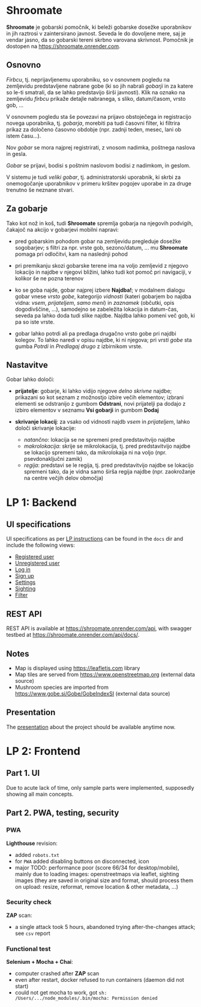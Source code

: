 # Shroomate

**Shroomate** je gobarski pomočnik, ki beleži gobarske dosežke uporabnikov in jih raztrosi v zaintersirano javnost. Seveda le do dovoljene mere, saj je vendar jasno, da so gobarski tereni skrbno varovana skrivnost.
Pomočnik je dostopen na https://shroomate.onrender.com. 

## Osnovno

*Firbcu*, tj. neprijavljenemu uporabniku, so v osnovnem pogledu na zemljevidu predstavljene nabrane gobe (ki so jih nabrali *gobarji* in za katere so le-ti smatrali, da se lahko predstavijo širši javnosti). Klik na oznako na zemljevidu *firbcu* prikaže detajle nabranega, s sliko, datum/časom, vrsto gob, ...

V osnovnem pogledu sta še povezavi na prijavo obstoječega in registracijo novega uporabnika, tj. *gobarja*, morebiti pa tudi časovni filter, ki filtrira prikaz za določeno časovno obdobje (npr. zadnji teden, mesec, lani ob istem času...).

Nov *gobar* se mora najprej registrirati, z vnosom nadimka, poštnega naslova in gesla.

*Gobar* se prijavi, bodisi s poštnim naslovom bodisi z nadimkom, in geslom.

V sistemu je tudi *veliki gobar*, tj. administratorski uporabnik, ki skrbi za onemogočanje uporabnikov v primeru kršitev pogojev uporabe in za druge trenutno še neznane stvari.

## Za gobarje

Tako kot nož in koš, tudi **Shroomate** spremlja gobarja na njegovih podvigih, čakajoč na akcijo v gobarjevi mobilni napravi:

- pred gobarskim pohodom gobar na zemljevidu pregleduje dosežke sogobarjev; s filtri za npr. vrste gob, sezono/datum, ... mu **Shroomate** pomaga pri odločitvi, kam na naslednji pohod

- pri premikanju skozi gobarske terene ima na voljo zemljevid z njegovo lokacijo in najdbe v njegovi bližini, lahko tudi kot pomoč pri navigaciji, v kolikor še ne pozna terenov

- ko se goba najde, gobar najprej izbere **Najdba!**; v modalnem dialogu gobar vnese *vrsto gobe*, kategorijo *vidnosti* (kateri gobarjem bo najdba vidna: *vsem*, *prijateljem*, *samo meni*) in *zaznamek* (občutki, opis dogodivščine, ...), samodejno se zabeležita lokacija in datum-čas, seveda pa lahko doda tudi slike najdbe. Najdba lahko pomeni več gob, ki pa so iste vrste.

- gobar lahko potrdi ali pa predlaga drugačno vrsto gobe pri najdbi kolegov. To lahko naredi v opisu najdbe, ki ni njegova; pri *vrsti gobe* sta gumba *Potrdi* in *Predlagaj drugo* z izbirnikom vrste.

## Nastavitve

Gobar lahko določi:

- **prijatelje**: gobarje, ki lahko vidijo njegove *delno skrivne* najdbe; prikazani so kot seznam z možnostjo izbire večih elementov; izbrani elementi se odstranijo z gumbom **Odstrani**, novi prijatelji pa dodajo z izbiro elementov v seznamu **Vsi gobarji** in gumbom **Dodaj**

- **skrivanje lokacij**: za vsako od vidnosti najdb *vsem* in *prijateljem*, lahko določi skrivanje lokacije:
  - *natančno*: lokacija se ne spremeni pred predstavitvijo najdbe
  - *makrolokacija*: skrije se mikrolokacija, tj. pred predstavitvijo najdbe se lokacijo spremeni tako, da mikrolokaija ni na voljo (npr. psevdonaključni zamik)
  - *regija*: predstavi se le regija, tj. pred predstavitvijo najdbe se lokacijo spremeni tako, da je vidna samo širša regija najdbe (npr. zaokrožanje na centre večjih delov območja)

# LP 1: Backend

## UI specifications

UI specifications as per [LP instructions](https://teaching.lavbic.net/DevOps/WebDev/backend/LP.html#LP11) can be found in the `docs` dir and include the following views:

- [Registered user](docs/registered.md)
- [Unregistered user](docs/unregistered.md)
- [Log in](docs/login.md)
- [Sign up](docs/signup.md)
- [Settings](docs/settings.md)
- [Sighting](docs/sighting.md)
- [Filter](docs/filter.md)
  
## REST API

REST API is available at https://shroomate.onrender.com/api, with swagger testbed at https://shroomate.onrender.com/api/docs/.

## Notes

- Map is displayed using https://leafletjs.com library
- Map tiles are served from https://www.openstreetmap.org (external data source)
- Mushroom species are imported from https://www.gobe.si/Gobe/GobeIndexSI (external data source)

## Presentation

The [presentation](https://docs.google.com/presentation/d/e/2PACX-1vT07qE-whpL6psH0vZB5EhW-t2tGuDjfIVpu3UjbD02Wp2ViQk3ij4JNzZDGmqCkzrzk-lOyPZUI_M4/pub?start=false&loop=false&slide=id.g25f6af9dd6_0_0) about the project should be available anytime now.


# LP 2: Frontend

## Part 1. UI

Due to acute lack of time, only sample parts were implemented, supposedly showing all main concepts.

## Part 2. PWA, testing, security

### PWA

**Lighthouse** revision:
- added  `robots.txt`
- for `PWA` added disabling buttons on disconnected, icon
- major TODO: performance poor (score 66/34 for desktop/mobile), mainly due to loading images: openstreetmaps via leaflet, sighting images (they are saved in original size and format, should process them on upload: resize, reformat, remove location & other metadata, ...)

### Security check

**ZAP** scan:
- a single attack took 5 hours, abandoned trying after-the-changes attack; see `csv` report

### Functional test

**Selenium + Mocha + Chai**:
- computer crashed after **ZAP** scan
- even after restart, docker refused to run containers (daemon did not start)
- could not get mocha to work, got `sh: /Users/.../node_modules/.bin/mocha: Permission denied`
  